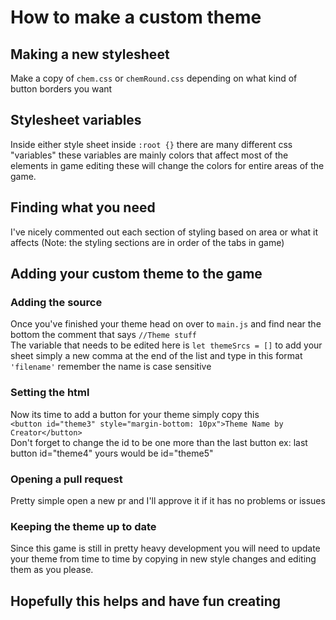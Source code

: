 # How to make a custom theme
## Making a new stylesheet
Make a copy of `chem.css` or `chemRound.css` depending on what kind of button borders you want
## Stylesheet variables
Inside either style sheet inside `:root {}` there are many different css "variables" these variables are mainly colors that affect most of the elements in game editing these will change the colors for entire areas of the game.
## Finding what you need
I've nicely commented out each section of styling based on area or what it affects (Note: the styling sections are in order of the tabs in game)
## Adding your custom theme to the game
### Adding the source
Once you've finished your theme head on over to `main.js` and find near the bottom the comment that says `//Theme stuff`<br>
The variable that needs to be edited here is `let themeSrcs = []` to add your sheet simply a new comma at the end of the list and type in this format `'filename'` remember the name is case sensitive 
### Setting the html
Now its time to add a button for your theme simply copy this<br>`<button id="theme3" style="margin-bottom: 10px">Theme Name by Creator</button>`<br>
Don't forget to change the id to be one more than the last button ex: last button id="theme4" yours would be id="theme5"
### Opening a pull request
Pretty simple open a new pr and I'll approve it if it has no problems or issues
### Keeping the theme up to date
Since this game is still in pretty heavy development you will need to update your theme from time to time by copying in new style changes and editing them as you please.
## Hopefully this helps and have fun creating
